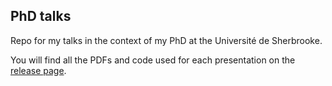 ## PhD talks

Repo for my talks in the context of my PhD at the Université de Sherbrooke.

You will find all the PDFs and code used for each presentation on the [release page](rehttps://github.com/willvieira/talk_PhD/releases).
